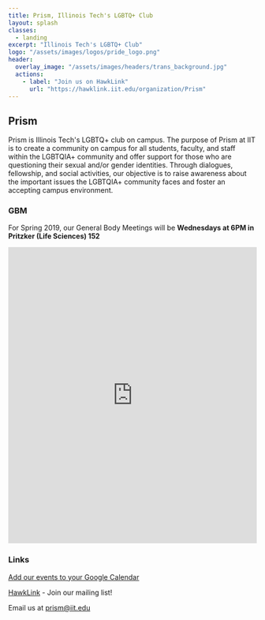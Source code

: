 ```yaml
---
title: Prism, Illinois Tech's LGBTQ+ Club
layout: splash
classes:
  - landing
excerpt: "Illinois Tech's LGBTQ+ Club"
logo: "/assets/images/logos/pride_logo.png"
header:
  overlay_image: "/assets/images/headers/trans_background.jpg"
  actions:
    - label: "Join us on HawkLink"
      url: "https://hawklink.iit.edu/organization/Prism"
---
```


## Prism

Prism is Illinois Tech's LGBTQ+ club on campus. The purpose of Prism at IIT is to create a community on campus for all students, faculty, and staff within the LGBTQIA+ community and offer support for those who are questioning their sexual and/or gender identities. Through dialogues, fellowship, and social activities, our objective is to raise awareness about the important issues the LGBTQIA+ community faces and foster an accepting campus environment.  

### GBM

For Spring 2019, our General Body Meetings will be **Wednesdays at 6PM in Pritzker (Life Sciences) 152**

<iframe src="https://calendar.google.com/calendar/b/0/embed?height=600&amp;wkst=1&amp;bgcolor=%23FFFFFF&amp;src=iit.edu_687jcqqckknee6rg7fcn6n4ess%40group.calendar.google.com&amp;color=%238D6F47&amp;ctz=America%2FChicago" style="border-width:0" width="100%" height="600" frameborder="0" scrolling="no"></iframe>

### Links

[Add our events to your Google Calendar](https://calendar.google.com/calendar/b/0/r?cid=iit.edu_687jcqqckknee6rg7fcn6n4ess@group.calendar.google.com)

[HawkLink](https://hawklink.iit.edu/organization/Prism) - Join our mailing list!

Email us at [prism@iit.edu](mailto:prism@iit.edu)
